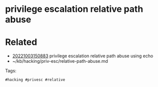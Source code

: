 # privilege escalation relative path abuse

# Related

- [20221003150883](/zet/20221003150883/README.md) privilege escalation relative path abuse using echo
- ~/kb/hacking/priv-esc/relative-path-abuse.md

Tags:

    #hacking #privesc #relative 
